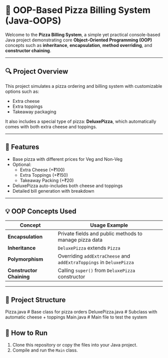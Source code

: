 # 🍕 OOP-Based Pizza Billing System (Java-OOPS)

Welcome to the **Pizza Billing System**, a simple yet practical console-based Java project demonstrating core **Object-Oriented Programming (OOP)** concepts such as **inheritance**, **encapsulation**, **method overriding**, and **constructor chaining**.

---

## 🔍 Project Overview

This project simulates a pizza ordering and billing system with customizable options such as:
- Extra cheese
- Extra toppings
- Takeaway packaging

It also includes a special type of pizza: **DeluxePizza**, which automatically comes with both extra cheese and toppings.

---

## 🧱 Features

- Base pizza with different prices for Veg and Non-Veg
- Optional:
  - Extra Cheese (+₹100)
  - Extra Toppings (+₹150)
  - Takeaway Packing (+₹20)
- DeluxePizza auto-includes both cheese and toppings
- Detailed bill generation with breakdown

---

## 💡 OOP Concepts Used

| Concept         | Usage Example |
|----------------|----------------|
| **Encapsulation** | Private fields and public methods to manage pizza data |
| **Inheritance**   | `DeluxePizza` extends `Pizza` |
| **Polymorphism**  | Overriding `addExtraCheese` and `addExtraToppings` in `DeluxePizza` |
| **Constructor Chaining** | Calling `super()` from `DeluxePizza` constructor |

---

## 📁 Project Structure

Pizza.java # Base class for pizza orders
DeluxePizza.java # Subclass with automatic cheese + toppings
Main.java # Main file to test the system

## 🚀 How to Run

1. Clone this repository or copy the files into your Java project.
2. Compile and run the `Main` class.
